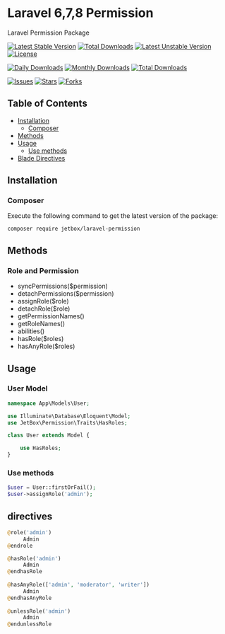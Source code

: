 # Laravel 6,7,8 Permission

Laravel Permission Package

[![Latest Stable Version](https://poser.pugx.org/jetbox/laravel-permission/v)](//packagist.org/packages/jetbox/laravel-permission)
[![Total Downloads](https://poser.pugx.org/jetbox/laravel-permission/downloads)](//packagist.org/packages/jetbox/laravel-permission)
[![Latest Unstable Version](https://poser.pugx.org/jetbox/laravel-permission/v/unstable)](//packagist.org/packages/jetbox/laravel-permission)
[![License](https://poser.pugx.org/jetbox/laravel-permission/license)](//packagist.org/packages/jetbox/laravel-permission)


[![Daily Downloads](https://poser.pugx.org/DavitMnacakanyan/laravel-permission/d/daily)](//packagist.org/packages/jetbox/laravel-permission)
[![Monthly Downloads](https://poser.pugx.org/DavitMnacakanyan/laravel-permission/d/monthly)](//packagist.org/packages/jetbox/laravel-permission)
[![Total Downloads](https://poser.pugx.org/DavitMnacakanyan/laravel-permission/downloads)](//packagist.org/packages/jetbox/laravel-permission)

[![Issues](https://img.shields.io/github/issues/DavitMnacakanyan/laravel-permission)](https://github.com/DavitMnacakanyan/laravel-permission/issues)
[![Stars](https://img.shields.io/github/stars/DavitMnacakanyan/laravel-permission)](https://github.com/DavitMnacakanyan/laravel-permission/stargazers)
[![Forks](https://img.shields.io/github/forks/DavitMnacakanyan/laravel-permission)](https://github.com/DavitMnacakanyan/laravel-permission/network/members)


## Table of Contents

- <a href="#installation">Installation</a>
    - <a href="#composer">Composer</a>
- <a href="#methods">Methods</a>
- <a href="#usage">Usage</a>
	- <a href="#use-methods">Use methods</a>
- <a href="#directives">Blade Directives</a>

## Installation

### Composer

Execute the following command to get the latest version of the package:

```terminal
composer require jetbox/laravel-permission
```

## Methods

### Role and Permission

- syncPermissions($permission)
- detachPermissions($permission)
- assignRole($role)
- detachRole($role)
- getPermissionNames()
- getRoleNames()
- abilities()
- hasRole($roles)
- hasAnyRole($roles)

## Usage

### User Model

```php
namespace App\Models\User;

use Illuminate\Database\Eloquent\Model;
use JetBox\Permission\Traits\HasRoles;

class User extends Model {

    use HasRoles;
}
```

### Use methods

```php
$user = User::firstOrFail();
$user->assignRole('admin');
```

## directives
```php
@role('admin')
     Admin
@endrole

@hasRole('admin')
     Admin
@endhasRole
    
@hasAnyRole(['admin', 'moderator', 'writer'])
     Admin
@endhasAnyRole
    
@unlessRole('admin')
     Admin
@endunlessRole
```
